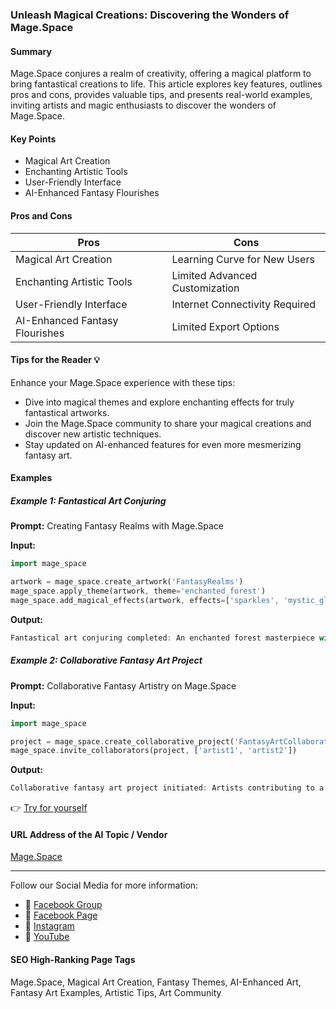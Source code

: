 ### Unleash Magical Creations: Discovering the Wonders of Mage.Space

#### Summary
Mage.Space conjures a realm of creativity, offering a magical platform to bring fantastical creations to life. This article explores key features, outlines pros and cons, provides valuable tips, and presents real-world examples, inviting artists and magic enthusiasts to discover the wonders of Mage.Space.

#### Key Points
- Magical Art Creation
- Enchanting Artistic Tools
- User-Friendly Interface
- AI-Enhanced Fantasy Flourishes

#### Pros and Cons

| Pros                              | Cons                              |
|-----------------------------------|-----------------------------------|
| Magical Art Creation               | Learning Curve for New Users      |
| Enchanting Artistic Tools          | Limited Advanced Customization    |
| User-Friendly Interface           | Internet Connectivity Required   |
| AI-Enhanced Fantasy Flourishes    | Limited Export Options            |

#### Tips for the Reader 💡
Enhance your Mage.Space experience with these tips:
- Dive into magical themes and explore enchanting effects for truly fantastical artworks.
- Join the Mage.Space community to share your magical creations and discover new artistic techniques.
- Stay updated on AI-enhanced features for even more mesmerizing fantasy art.

#### Examples

##### Example 1: Fantastical Art Conjuring
**Prompt:** Creating Fantasy Realms with Mage.Space

**Input:**
```dart
import mage_space

artwork = mage_space.create_artwork('FantasyRealms')
mage_space.apply_theme(artwork, theme='enchanted_forest')
mage_space.add_magical_effects(artwork, effects=['sparkles', 'mystic_glow'])
```

**Output:**
```dart
Fantastical art conjuring completed: An enchanted forest masterpiece with added sparkles and mystic glow effects.
```

##### Example 2: Collaborative Fantasy Art Project
**Prompt:** Collaborative Fantasy Artistry on Mage.Space

**Input:**
```dart
import mage_space

project = mage_space.create_collaborative_project('FantasyArtCollaboration')
mage_space.invite_collaborators(project, ['artist1', 'artist2'])
```

**Output:**
```dart
Collaborative fantasy art project initiated: Artists contributing to a shared canvas of fantasy artistry.
```

👉 [Try for yourself](https://www.mage.space/)

#### URL Address of the AI Topic / Vendor
[Mage.Space](https://www.mage.space/)

---

Follow our Social Media for more information:

- 📘 [Facebook Group](https://www.facebook.com/groups/trionxai)
- 📄 [Facebook Page](https://www.facebook.com/ai.trionxai)
- 📸 [Instagram](https://www.instagram.com/trionxai/)
- 🎥 [YouTube](https://www.youtube.com/@robotdocs/)

#### SEO High-Ranking Page Tags
Mage.Space, Magical Art Creation, Fantasy Themes, AI-Enhanced Art, Fantasy Art Examples, Artistic Tips, Art Community